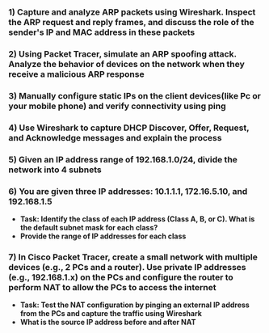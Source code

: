 ### **1) Capture and analyze ARP packets using Wireshark. Inspect the ARP request and reply frames, and discuss the role of the sender's IP and MAC address in these packets**
### **2) Using Packet Tracer, simulate an ARP spoofing attack. Analyze the behavior of devices on the network when they receive a malicious ARP response**
### **3) Manually configure static IPs on the client devices(like Pc or your mobile phone) and verify connectivity using ping**
### **4) Use Wireshark to capture DHCP Discover, Offer, Request, and Acknowledge messages and explain the process**
### **5) Given an IP address range of 192.168.1.0/24, divide the network into 4 subnets**
### **6) You are given three IP addresses: 10.1.1.1, 172.16.5.10, and 192.168.1.5**
  - **Task: Identify the class of each IP address (Class A, B, or C). What is the default subnet mask for each class?**
  - **Provide the range of IP addresses for each class**
### **7) In Cisco Packet Tracer, create a small network with multiple devices (e.g., 2 PCs and a router). Use private IP addresses (e.g., 192.168.1.x) on the PCs and configure the router to perform NAT to allow the PCs to access the internet**
  - **Task: Test the NAT configuration by pinging an external IP address from the PCs and capture the traffic using Wireshark**
  - **What is the source IP address before and after NAT**
